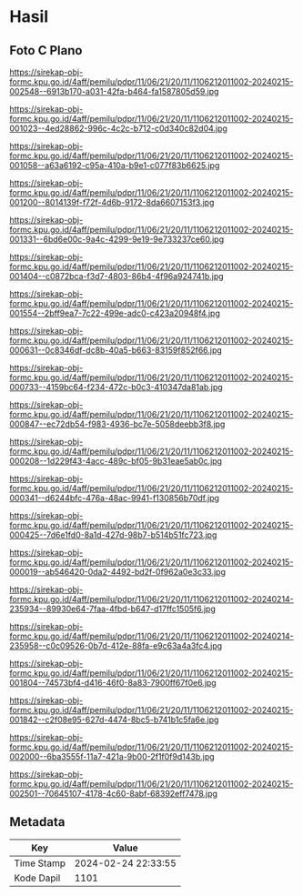 # Hasil

## Foto C Plano

https://sirekap-obj-formc.kpu.go.id/4aff/pemilu/pdpr/11/06/21/20/11/1106212011002-20240215-002548--6913b170-a031-42fa-b464-fa1587805d59.jpg

https://sirekap-obj-formc.kpu.go.id/4aff/pemilu/pdpr/11/06/21/20/11/1106212011002-20240215-001023--4ed28862-996c-4c2c-b712-c0d340c82d04.jpg

https://sirekap-obj-formc.kpu.go.id/4aff/pemilu/pdpr/11/06/21/20/11/1106212011002-20240215-001058--a63a6192-c95a-410a-b9e1-c077f83b6625.jpg

https://sirekap-obj-formc.kpu.go.id/4aff/pemilu/pdpr/11/06/21/20/11/1106212011002-20240215-001200--8014139f-f72f-4d6b-9172-8da6607153f3.jpg

https://sirekap-obj-formc.kpu.go.id/4aff/pemilu/pdpr/11/06/21/20/11/1106212011002-20240215-001331--6bd6e00c-9a4c-4299-9e19-9e733237ce60.jpg

https://sirekap-obj-formc.kpu.go.id/4aff/pemilu/pdpr/11/06/21/20/11/1106212011002-20240215-001404--c0872bca-f3d7-4803-86b4-4f96a924741b.jpg

https://sirekap-obj-formc.kpu.go.id/4aff/pemilu/pdpr/11/06/21/20/11/1106212011002-20240215-001554--2bff9ea7-7c22-499e-adc0-c423a20948f4.jpg

https://sirekap-obj-formc.kpu.go.id/4aff/pemilu/pdpr/11/06/21/20/11/1106212011002-20240215-000631--0c8346df-dc8b-40a5-b663-83159f852f66.jpg

https://sirekap-obj-formc.kpu.go.id/4aff/pemilu/pdpr/11/06/21/20/11/1106212011002-20240215-000733--4159bc64-f234-472c-b0c3-410347da81ab.jpg

https://sirekap-obj-formc.kpu.go.id/4aff/pemilu/pdpr/11/06/21/20/11/1106212011002-20240215-000847--ec72db54-f983-4936-bc7e-5058deebb3f8.jpg

https://sirekap-obj-formc.kpu.go.id/4aff/pemilu/pdpr/11/06/21/20/11/1106212011002-20240215-000208--1d229f43-4acc-489c-bf05-9b31eae5ab0c.jpg

https://sirekap-obj-formc.kpu.go.id/4aff/pemilu/pdpr/11/06/21/20/11/1106212011002-20240215-000341--d6244bfc-476a-48ac-9941-f130856b70df.jpg

https://sirekap-obj-formc.kpu.go.id/4aff/pemilu/pdpr/11/06/21/20/11/1106212011002-20240215-000425--7d6e1fd0-8a1d-427d-98b7-b514b51fc723.jpg

https://sirekap-obj-formc.kpu.go.id/4aff/pemilu/pdpr/11/06/21/20/11/1106212011002-20240215-000019--ab546420-0da2-4492-bd2f-0f962a0e3c33.jpg

https://sirekap-obj-formc.kpu.go.id/4aff/pemilu/pdpr/11/06/21/20/11/1106212011002-20240214-235934--89930e64-7faa-4fbd-b647-d17ffc1505f6.jpg

https://sirekap-obj-formc.kpu.go.id/4aff/pemilu/pdpr/11/06/21/20/11/1106212011002-20240214-235958--c0c09526-0b7d-412e-88fa-e9c63a4a3fc4.jpg

https://sirekap-obj-formc.kpu.go.id/4aff/pemilu/pdpr/11/06/21/20/11/1106212011002-20240215-001804--74573bf4-d416-46f0-8a83-7900ff67f0e6.jpg

https://sirekap-obj-formc.kpu.go.id/4aff/pemilu/pdpr/11/06/21/20/11/1106212011002-20240215-001842--c2f08e95-627d-4474-8bc5-b741b1c5fa6e.jpg

https://sirekap-obj-formc.kpu.go.id/4aff/pemilu/pdpr/11/06/21/20/11/1106212011002-20240215-002000--6ba3555f-11a7-421a-9b00-2f1f0f9d143b.jpg

https://sirekap-obj-formc.kpu.go.id/4aff/pemilu/pdpr/11/06/21/20/11/1106212011002-20240215-002501--70645107-4178-4c60-8abf-68392eff7478.jpg


## Metadata

| Key        | Value               |
| ---------- | ------------------- |
| Time Stamp | 2024-02-24 22:33:55 |
| Kode Dapil | 1101                |



